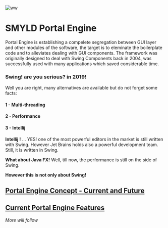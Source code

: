 
![ww](https://img.shields.io/badge/License-Apache%202.0-yellowgreen.svg)

# SMYLD Portal Engine
Portal Engine is establishing a compelete segregation between GUI layer and other modules of the software, the target is to eleminate the boilerplate code and to alleviates dealing with GUI components. The framework was originally designed to deal with Swing Components back in 2004, was successfully used with many applications which saved considerable time.

### Swing! are you serious? in 2019!
Well you are right, many alternatives are available but do not forget some facts:

#### 1 - Multi-threading 
#### 2 - Performance
#### 3 - Intellij

**Intellij !** ... YES! one of the most powerful editors in the market is still written with Swing. However Jet Brains holds also a powerful development team. Still, it is written in Swing.

**What about Java FX!** Well, till now, the performance is still on the side of Swing.


**However this is not only about Swing!** 



## [Portal Engine Concept - Current and Future](PEConcept.md) 

## [Current Portal Engine Features](PESwing.md) 


   
_More will follow_

